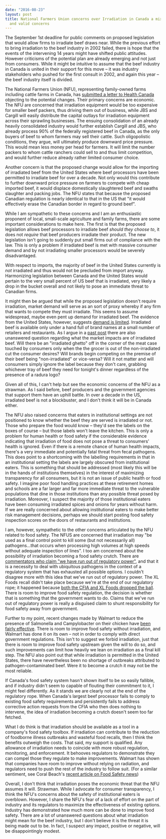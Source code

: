 ```yaml
---
date: "2016-08-23"
layout: post
title: National Farmers Union concerns over Irradiation in Canada a mixed bag of strawmen
  and valid concerns
---
```

The September 1st deadline for public comments on proposed legislation that would allow firms to irradiate beef draws near. While the previous effort to bring irradiation to the beef industry in 2002 failed, there is hope that the events of the intervening 14 years might have shifted public attitudes. However criticisms of the potential plan are already emerging and not just from consumers. While it might be intuitive to assume that the beef industry in Canada is united in their support for this move – it was industry stakeholders who pushed for the first consult in 2002, and again this year – the beef industry itself is divided.

The National Farmers Union (NFU), representing family-owned farms including cattle farms in Canada, has [submitted a letter to Health Canada ](http://www.nfu.ca/policy/nfu-submission-ground-beef-irradiation) objecting to the potential changes. Their primary concerns are economic. The NFU are concerned that irradiation equipment would be too expensive for smaller beef packers, thus driving them out of business, while JBS and Cargill will easily distribute the capital outlays for irradiation equipment across their sprawling businesses. The ensuing consolidation of an already heavily consolidated industry would further establish Cargill and JBS, who already process 90% of the federally registered beef in Canada, as the only buyers of beef to whom farmers may sell their cattle. Such oligopolistic conditions, they argue, will ultimately produce downward price pressure. This would mean less money per head for farmers. It will limit the number packers to whom cattle ranchers could sell to and thus limit competition, and would further reduce already rather limited consumer choice.

Another concern is that the proposed change would allow for the importing of irradiated beef from the United States where beef processors have been permitted to irradiate beef for over a decade. Not only would this contribute to further downward price pressure on farmers to compete with cheap imported beef, it would displace domestically slaughtered beef and swaths slaughter and packing jobs. The NFU states that because the proposed Canadian regulation is nearly identical to that in the US that "it would effectively erase the Canadian border in regard to ground beef".

While I am sympathetic to these concerns and I am an enthusiastic proponent of local, small-scale agriculture and family farms, there are some important considerations to make here. The first is that the proposed legislation allows beef processors to irradiate beef *should they choose to*, it does not *require* that beef producers irradiate their product. The new legislation isn't going to suddenly put small firms out of compliance with the law. This is only a problem if irradiated beef is met with massive consumer demand and by not irradiating smaller processors would be severely disadvantaged.

With respect to imports, the majority of beef in the United States currently is *not* irradiated and thus would not be precluded from import anyway. Harmonizing legislation between Canada and the United States would pertain to the very small percent of US beef that is irradiated, very likely a drop in the bucket overall and not likely to pose an immediate threat to Canadian firms.

It might then be argued that while the proposed legislation doesn't require irradiation, market demand will serve as an sort of proxy whereby if any firm that wants to compete they must irradiate. This seems to assume widespread, maybe even pent up demand for irradiated beef. The evidence from the United States, however, suggests [demand is limited](http://ucce.ucdavis.edu/files/datastore/234-2467.pdf). Irradiated beef is available only under a hand full of brand names at a small number of retailers and restaurants. As I argue in a [past post](http://www.scottlougheed.com/2016/06/03/irradiation-may-not-harm-human-health-but-is-it-the-answer-we-need/) there are also unanswered question regarding what the market impacts are of irradiated beef. Will there be an "irradiated ghetto" off in the corner of the meat case touched by consumers only when the the grocer is out of the non-irradiated cut the consumer desires? Will brands begin competing on the premise of their beef being "non-irradiated" or vice-versa? Will it not matter and will consumers simply ignore the label because they don't care, grabbing whichever tray of beef they need for tonight's dinner regardless of the presence of a radura logo?

Given all of this, I can't help but see the economic concerns of the NFU as a strawman. As I said before, beef producers and the government agencies that support them have an uphill battle. In over a decade in the US, irradiated beef is not a blockbuster, and I don't think it will be in Canada either.

The NFU also raised concerns that eaters in institutional settings are not positioned to know whether the beef they are served is irradiated or not. Those who prepare the food would know – they'd see the labels on the boxes of course – but those labels won't leave the kitchen. This is only a problem for human health or food safety if the considerable evidence indicating that irradiation of food does not pose a threat to consumers' health is ignored. Even if there is a remote chance of human health impacts, there's a very immediate and potentially fatal threat from fecal pathogens. This does point to a shortcoming with the labelling requirements in that in an institutional setting the labels are largely obscured from institutional eaters. This is something that should be addressed (most likely this will be in the hands of institutions themselves) in the interest of maximizing transparency for all consumers, but it is not an issue of public health or food safety. I imagine poor food handling practices at these retirement homes and schools are a far larger and far more immediate threat to the vulnerable populations that dine in those institutions than any possible threat posed by irradiation. Moreover, I suspect the majority of those institutional eaters have been consuming irradiated spices and onions for years without harm. If we are really concerned about allowing institutional eaters to make better risk management decisions, perhaps we should start posting food safety inspection scores on the doors of restaurants and institutions.

I am, however, sympathetic to the other concerns articulated by the NFU related to food safety. The NFUS are concerned that irradiation may "be used as a final control point to kill some (but not necessarily all) pathogens...that occurs when processing high volumes at high speeds without adequate inspection of lines". I too am concerned about the possibility of irradiation becoming a food safety crutch. There are [commentators who claim "we have run out of regulatory power"](http://www.winnipegfreepress.com/opinion/analysis/food-irradiation----a-gift-horse-178326491.html), and that it is a necessity to deal with ubiquitous pathogens in the context of a regulatory system that has exhausted all possible options. I couldn't disagree more with this idea that we've run out of regulatory power. The XL Foods recall didn't take place because we're at the end of our regulatory rope; it happened because [both the CFIA and XL Foods dropped the ball](http://www.theglobeandmail.com/news/politics/lax-attitude-of-staff-inspectors-led-to-massive-beef-recall-probe-finds/article12363508/?cmpid=rss1). There is room to improve food safety regulation, the decision is whether that is something that the government wants to do. Claims that we've run out of regulatory power is really a disguised claim to shunt responsibility for food safety away from government.

Further to my point, recent changes made by Walmart to reduce the presence of Salmonella and Campylobacter on their chicken have [been fairly effective](http://www.foodsafetynews.com/2016/08/130453/). There is room to improve food safety without irradiation, and Walmart has done it on its own – not in order to comply with direct government regulations. This isn't to suggest we forbid irradiation, just that there is room to improve food safety upstream given the will to do so, and such improvements can limit how heavily we lean on irradiation as a final kill step. The NFU also point out that while irradiation is permitted in the United States, there have nevertheless been no shortage of outbreaks attributed to pathogen-contaminated beef. Were it to become a crutch it may not be the most reliable.

If Canada's food safety system  hasn't shown itself to be so easily fallible, and if industry didn't seem to capable of flouting their commitment to it, I might feel differently. As it stands we are clearly not at the end of the regulatory rope. When Canada's largest beef processor fails to comply to existing food safety requirements and persistently fails to address corrective action requests from the CFIA who then does nothing to intervene, the idea of irradiation becoming a crutch doesn't seem too far fetched.

What I do think is that irradiation should be available as a tool in a company's food safety toolbox. If irradiation can contribute to the reduction of foodborne illness outbreaks and wasteful food recalls, then I think the benefits outweigh the costs. That said, my support is qualified. Any allowance of irradiation needs to coincide with more robust regulation, monitoring, and enforcement. It behooves regulators to demonstrate they can compel those they regulate to make improvements. Walmart has shown that companies have room to improve without relying on radiation, and regulators need to push the rest of the industry to follow suit. (For a similar sentiment, see Coral Beach's [recent article on Food Safety news](http://www.foodsafetynews.com/2016/08/beach-beat-oh-canada-whats-the-beef-with-irradiated-beef/?utm_source=feedburner&utm_medium=feed&utm_campaign=Feed%3A+foodsafetynews%2FmRcs+%28Food+Safety+News%29#.V7w7TKMZPdQ))

Overall, I don't think that irradiation poses the economic threat that the NFU assumes it will. Strawman. While I advocate for consumer transparency, I think the NFU's concerns about the safety of institutional eaters is overblown. However, I share the NFU's  fear of a lack of effort on the part of industry and its regulators to maximize the effectiveness of existing options. Industry has demonstrated how much more can be done to improve food safety. There are a lot of unanswered questions about what irradiation might mean for the beef industry, but I don't believe it is the threat it is being made out to be. In fact, I suspect any impact, positive or negative, will be disappointingly modest.
